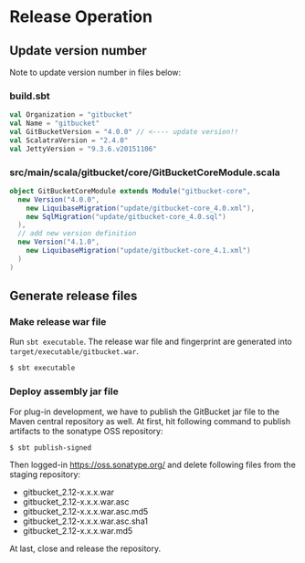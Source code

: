 Release Operation
========

Update version number
--------

Note to update version number in files below:

### build.sbt

```scala
val Organization = "gitbucket"
val Name = "gitbucket"
val GitBucketVersion = "4.0.0" // <---- update version!!
val ScalatraVersion = "2.4.0"
val JettyVersion = "9.3.6.v20151106"
```

### src/main/scala/gitbucket/core/GitBucketCoreModule.scala

```scala
object GitBucketCoreModule extends Module("gitbucket-core",
  new Version("4.0.0",
    new LiquibaseMigration("update/gitbucket-core_4.0.xml"),
    new SqlMigration("update/gitbucket-core_4.0.sql")
  ),
  // add new version definition
  new Version("4.1.0",
    new LiquibaseMigration("update/gitbucket-core_4.1.xml")
  )
)
```

Generate release files
--------

### Make release war file

Run `sbt executable`. The release war file and fingerprint are generated into `target/executable/gitbucket.war`.

```bash
$ sbt executable
```

### Deploy assembly jar file

For plug-in development, we have to publish the GitBucket jar file to the Maven central repository as well. At first, hit following command to publish artifacts to the sonatype OSS repository:

```bash
$ sbt publish-signed
```

Then logged-in https://oss.sonatype.org/ and delete following files from the staging repository:

- gitbucket_2.12-x.x.x.war
- gitbucket_2.12-x.x.x.war.asc
- gitbucket_2.12-x.x.x.war.asc.md5
- gitbucket_2.12-x.x.x.war.asc.sha1
- gitbucket_2.12-x.x.x.war.md5

At last, close and release the repository.
